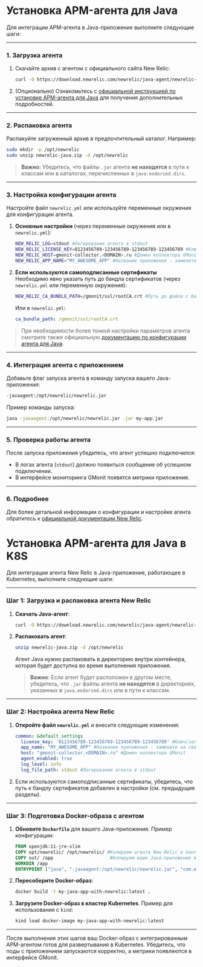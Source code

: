 # Установка APM-агента для Java

Для интеграции APM-агента в Java-приложение выполните следующие шаги:

---

### 1. **Загрузка агента**
1. Скачайте архив с агентом с официального сайта New Relic:

   ```bash
   curl -O https://download.newrelic.com/newrelic/java-agent/newrelic-agent/current/newrelic-java.zip
   ```

2. (Опционально) Ознакомьтесь с [официальной инструкцией по установке APM-агента для Java](https://docs.newrelic.com/install/java/) для получения дополнительных подробностей.

---

### 2. **Распаковка агента**
Распакуйте загруженный архив в предпочтительный каталог. Например:

```bash
sudo mkdir -p /opt/newrelic
sudo unzip newrelic-java.zip -d /opt/newrelic
```

> **Важно:** Убедитесь, что файлы `.jar` агента **не находятся** в пути к классам или в каталогах, перечисленных в `java.endorsed.dirs`.

---

### 3. **Настройка конфигурации агента**
Настройте файл `newrelic.yml` или используйте переменные окружения для конфигурации агента.

1. **Основные настройки** (через переменные окружения или в `newrelic.yml`):

   ```bash
   NEW_RELIC_LOG=stdout #Логирование агента в stdout
   NEW_RELIC_LICENSE_KEY=0123456789-123456789-123456789-123456789 #Ключ(заглушка, не меняем)
   NEW_RELIC_HOST=gmonit-collector.<DOMAIN>.ru #Домен коллектора GMonit
   NEW_RELIC_APP_NAME="MY_AWESOME_APP" #Название приложения - замените на своё
   ```

2. **Если используются самоподписанные сертификаты**  
   Необходимо явно указать путь до бандла сертификатов (через `newrelic.yml` или переменную окружения):

   ```bash
   NEW_RELIC_CA_BUNDLE_PATH=/gmonit/ssl/rootCA.crt #Путь до файла с бандлом сертификатов
   ```
   Или в `newrelic.yml`:

   ```yaml
   ca_bundle_path: /gmonit/ssl/rootCA.crt
   ```

> При необходимости более тонкой настройки параметров агента смотрите также официальную [документацию по конфигурации агента для Java](https://docs.newrelic.com/docs/apm/agents/java-agent/configuration/java-agent-configuration-config-file/).

---

### 4. **Интеграция агента с приложением**
Добавьте флаг запуска агента в команду запуска вашего Java-приложения:

```bash
-javaagent:/opt/newrelic/newrelic.jar
```

Пример команды запуска:
```bash
java -javaagent:/opt/newrelic/newrelic.jar -jar my-app.jar
```

---

### 5. **Проверка работы агента**
После запуска приложения убедитесь, что агент успешно подключился:
- В логах агента (`stdout`) должно появиться сообщение об успешном подключении.
- В интерфейсе мониторинга GMonit появятся метрики приложения.

---

### 6. **Подробнее**
Для более детальной информации о конфигурации и настройке агента обратитесь к [официальной документации New Relic](https://docs.newrelic.com/docs/apm/agents/java-agent/configuration/java-agent-configuration-config-file/).


# Установка APM-агента для Java в K8S

Для интеграции агента New Relic в Java-приложение, работающее в Kubernetes, выполните следующие шаги:

---

### Шаг 1: Загрузка и распаковка агента New Relic

1. **Скачать Java-агент**:
   ```bash
   curl -O https://download.newrelic.com/newrelic/java-agent/newrelic-agent/current/newrelic-java.zip
   ```

2. **Распаковать агент**:
   ```bash
   unzip newrelic-java.zip -d /opt/newrelic
   ```
   Агент Java нужно распаковать в директорию внутри контейнера, которая будет доступна во время выполнения приложения.

   > **Важно**: Если агент будет расположен в другом месте, убедитесь, что `.jar` файлы агента **не находятся** в директориях, указанных в `java.endorsed.dirs` или в пути к классам.

---

### Шаг 2: Настройка агента New Relic

1. **Откройте файл `newrelic.yml`** и внесите следующие изменения:

   ```yaml
   common: &default_settings
     license_key: '0123456789-123456789-123456789-123456789' #Ключ(заглушка, не меняем)
     app_name: "MY_AWESOME_APP" #Название приложения - замените на своё
     host: "gmonit-collector.<DOMAIN>.ru" #Домен коллектора GMonit
     agent_enabled: true
     log_level: info
     log_file_path: stdout #Логирование агента в stdout
   ```

2. Если используются самоподписанные сертификаты, убедитесь, что путь к бандлу сертификатов добавлен в настройки (см. предыдущие разделы).

---

### Шаг 3: Подготовка Docker-образа с агентом

1. **Обновите `Dockerfile`** для вашего Java-приложения. Пример конфигурации:

   ```dockerfile
   FROM openjdk:11-jre-slim
   COPY opt/newrelic/ /opt/newrelic/ #Копируем агента New Relic в контейнер
   COPY out/ /app                     #Копируем ваше Java-приложение в контейнер
   WORKDIR /app
   ENTRYPOINT ["java", "-javaagent:/opt/newrelic/newrelic.jar", "com.example.HelloWorldServer"]
   ```

2. **Пересоберите Docker-образ**:
   ```bash
   docker build -t my-java-app-with-newrelic:latest .
   ```

3. **Загрузите Docker-образ в кластер Kubernetes**. Пример для использования с `kind`:
   ```bash
   kind load docker-image my-java-app-with-newrelic:latest
   ```

---

После выполнения этих шагов ваш Docker-образ с интегрированным APM-агентом готов для развертывания в Kubernetes. Убедитесь, что поды с приложением запускаются корректно, а метрики появляются в интерфейсе GMonit.
```